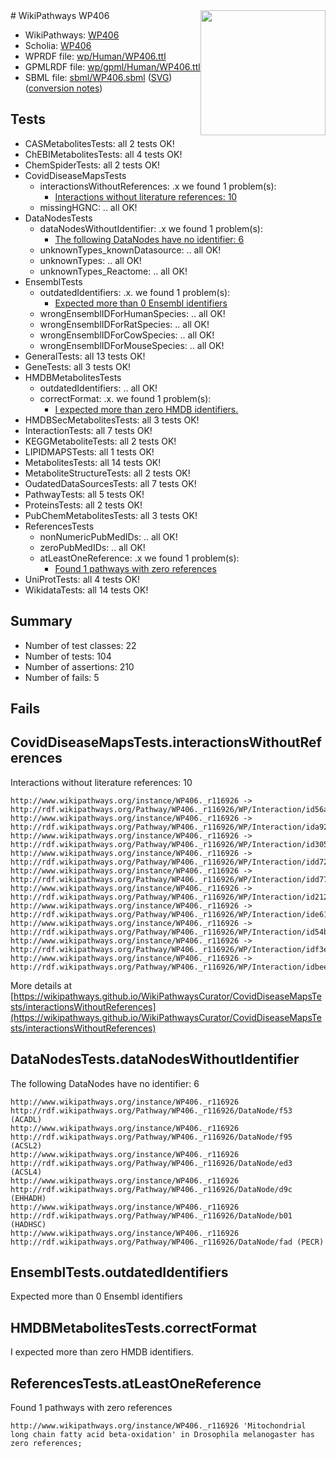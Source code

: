 <img style="float: right; width: 200px" src="../logo.png" />
# WikiPathways WP406

* WikiPathways: [WP406](https://identifiers.org/wikipathways:WP406)
* Scholia: [WP406](https://scholia.toolforge.org/wikipathways/WP406)
* WPRDF file: [wp/Human/WP406.ttl](../wp/Human/WP406.ttl)
* GPMLRDF file: [wp/gpml/Human/WP406.ttl](../wp/gpml/Human/WP406.ttl)
* SBML file: [sbml/WP406.sbml](../sbml/WP406.sbml) ([SVG](../sbml/WP406.svg)) ([conversion notes](../sbml/WP406.txt))

## Tests
* CASMetabolitesTests: all 2 tests OK!
* ChEBIMetabolitesTests: all 4 tests OK!
* ChemSpiderTests: all 2 tests OK!
* CovidDiseaseMapsTests
    * interactionsWithoutReferences: .x we found 1 problem(s):
        * [Interactions without literature references: 10](#9701cce1)
    * missingHGNC: .. all OK!
* DataNodesTests
    * dataNodesWithoutIdentifier: .x we found 1 problem(s):
        * [The following DataNodes have no identifier: 6](#d2d32fa5)
    * unknownTypes_knownDatasource: .. all OK!
    * unknownTypes: .. all OK!
    * unknownTypes_Reactome: .. all OK!
* EnsemblTests
    * outdatedIdentifiers: .x. we found 1 problem(s):
        * [Expected more than 0 Ensembl identifiers](#f44398b7)
    * wrongEnsemblIDForHumanSpecies: .. all OK!
    * wrongEnsemblIDForRatSpecies: .. all OK!
    * wrongEnsemblIDForCowSpecies: .. all OK!
    * wrongEnsemblIDForMouseSpecies: .. all OK!
* GeneralTests: all 13 tests OK!
* GeneTests: all 3 tests OK!
* HMDBMetabolitesTests
    * outdatedIdentifiers: .. all OK!
    * correctFormat: .x. we found 1 problem(s):
        * [I expected more than zero HMDB identifiers.](#ad154c1e)
* HMDBSecMetabolitesTests: all 3 tests OK!
* InteractionTests: all 7 tests OK!
* KEGGMetaboliteTests: all 2 tests OK!
* LIPIDMAPSTests: all 1 tests OK!
* MetabolitesTests: all 14 tests OK!
* MetaboliteStructureTests: all 2 tests OK!
* OudatedDataSourcesTests: all 7 tests OK!
* PathwayTests: all 5 tests OK!
* ProteinsTests: all 2 tests OK!
* PubChemMetabolitesTests: all 3 tests OK!
* ReferencesTests
    * nonNumericPubMedIDs: .. all OK!
    * zeroPubMedIDs: .. all OK!
    * atLeastOneReference: .x we found 1 problem(s):
        * [Found 1 pathways with zero references](#35eb778e)
* UniProtTests: all 4 tests OK!
* WikidataTests: all 14 tests OK!


## Summary

* Number of test classes: 22
* Number of tests: 104
* Number of assertions: 210
* Number of fails: 5

## Fails

<a name="9701cce1" />

## CovidDiseaseMapsTests.interactionsWithoutReferences

Interactions without literature references: 10
```
http://www.wikipathways.org/instance/WP406._r116926 -> http://rdf.wikipathways.org/Pathway/WP406._r116926/WP/Interaction/id56ac800
http://www.wikipathways.org/instance/WP406._r116926 -> http://rdf.wikipathways.org/Pathway/WP406._r116926/WP/Interaction/ida927bb1d
http://www.wikipathways.org/instance/WP406._r116926 -> http://rdf.wikipathways.org/Pathway/WP406._r116926/WP/Interaction/id3056072d
http://www.wikipathways.org/instance/WP406._r116926 -> http://rdf.wikipathways.org/Pathway/WP406._r116926/WP/Interaction/idd722197c
http://www.wikipathways.org/instance/WP406._r116926 -> http://rdf.wikipathways.org/Pathway/WP406._r116926/WP/Interaction/idd772f2c
http://www.wikipathways.org/instance/WP406._r116926 -> http://rdf.wikipathways.org/Pathway/WP406._r116926/WP/Interaction/id21281753
http://www.wikipathways.org/instance/WP406._r116926 -> http://rdf.wikipathways.org/Pathway/WP406._r116926/WP/Interaction/ide61ee53b
http://www.wikipathways.org/instance/WP406._r116926 -> http://rdf.wikipathways.org/Pathway/WP406._r116926/WP/Interaction/id54b91bf3
http://www.wikipathways.org/instance/WP406._r116926 -> http://rdf.wikipathways.org/Pathway/WP406._r116926/WP/Interaction/idf3e7b018
http://www.wikipathways.org/instance/WP406._r116926 -> http://rdf.wikipathways.org/Pathway/WP406._r116926/WP/Interaction/idbeeed3ba
```

More details at [https://wikipathways.github.io/WikiPathwaysCurator/CovidDiseaseMapsTests/interactionsWithoutReferences](https://wikipathways.github.io/WikiPathwaysCurator/CovidDiseaseMapsTests/interactionsWithoutReferences)

<a name="d2d32fa5" />

## DataNodesTests.dataNodesWithoutIdentifier

The following DataNodes have no identifier: 6
```
http://www.wikipathways.org/instance/WP406._r116926 http://rdf.wikipathways.org/Pathway/WP406._r116926/DataNode/f53 (ACADL)
http://www.wikipathways.org/instance/WP406._r116926 http://rdf.wikipathways.org/Pathway/WP406._r116926/DataNode/f95 (ACSL2)
http://www.wikipathways.org/instance/WP406._r116926 http://rdf.wikipathways.org/Pathway/WP406._r116926/DataNode/ed3 (ACSL4)
http://www.wikipathways.org/instance/WP406._r116926 http://rdf.wikipathways.org/Pathway/WP406._r116926/DataNode/d9c (EHHADH)
http://www.wikipathways.org/instance/WP406._r116926 http://rdf.wikipathways.org/Pathway/WP406._r116926/DataNode/b01 (HADHSC)
http://www.wikipathways.org/instance/WP406._r116926 http://rdf.wikipathways.org/Pathway/WP406._r116926/DataNode/fad (PECR)
```

<a name="f44398b7" />

## EnsemblTests.outdatedIdentifiers

Expected more than 0 Ensembl identifiers
<a name="ad154c1e" />

## HMDBMetabolitesTests.correctFormat

I expected more than zero HMDB identifiers.
<a name="35eb778e" />

## ReferencesTests.atLeastOneReference

Found 1 pathways with zero references
```
http://www.wikipathways.org/instance/WP406._r116926 'Mitochondrial long chain fatty acid beta-oxidation' in Drosophila melanogaster has zero references; 
```

